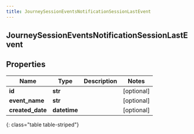 ```yaml
---
title: JourneySessionEventsNotificationSessionLastEvent
---
```

## JourneySessionEventsNotificationSessionLastEvent

## Properties

|Name | Type | Description | Notes|
|------------ | ------------- | ------------- | -------------|
| **id** | **str** |  | [optional] |
| **event_name** | **str** |  | [optional] |
| **created_date** | **datetime** |  | [optional] |
{: class="table table-striped"}


